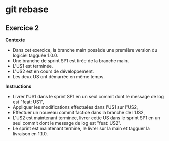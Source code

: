 # git rebase

## Exercice 2

**Contexte**
- Dans cet exercice, la branche main possède une première version du logiciel tagguée 1.0.0.
- Une branche de sprint SP1 est tirée de la branche main.
- L'US1 est terminée.
- L'US2 est en cours de développement. 
- Les deux US ont démarrée en même temps.

**Instructions**
- Livrer l'US1 dans le sprint SP1 en un seul commit dont le message de log est "feat: US1",
- Appliquer les modifications effectuées dans l'US1 sur l'US2,
- Effectuer un nouveau commit factice dans la branche de l'US2,
- L'US2 est maintenant terminée, livrer cette US dans le sprint SP1 en un seul commit dont le message de log est "feat: US2".
- Le sprint est maintenant terminé, le livrer sur la main et tagguer la livraison en 1.1.0.